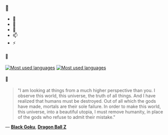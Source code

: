 ### 👋

- 🔭
- 🌱
- 💬
- 📫
- ⚡

#### 🧏

[![Most used languages](https://github-readme-stats-aynah.vercel.app/api/top-langs/?username=aynh&theme=solarized-dark&langs_count=6&layout=compact&hide_title=true)](https://github.com/anuraghazra/github-readme-stats#gh-dark-mode-only)
[![Most used languages](https://github-readme-stats-aynah.vercel.app/api/top-langs/?username=aynh&theme=solarized-light&langs_count=6&layout=compact&hide_title=true)](https://github.com/anuraghazra/github-readme-stats#gh-light-mode-only)

#### 💬

> "I am looking at things from a much higher perspective than you. I observe this world, this universe, the truth of all things. And I have realized that humans must be destroyed. Out of all which the gods have made, mortals are their sole failure. In order to make this world, this universe, into a beautiful utopia, I must remove humanity, in place of the gods who refuse to admit their mistake."

&mdash; [**Black Goku**](https://myanimelist.net/character.php?q=Black%20Goku&cat=character), [**Dragon Ball Z**](https://myanimelist.net/search/all?q=Dragon%20Ball%20Z&cat=all)
